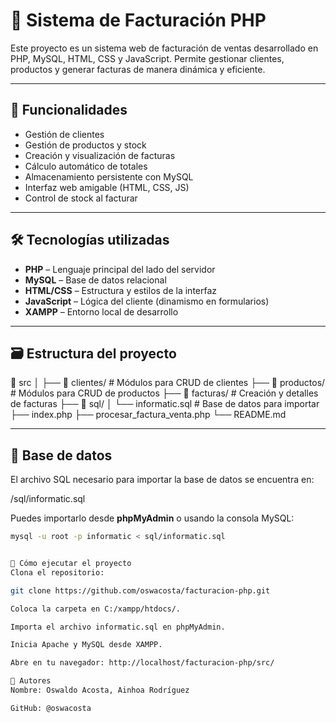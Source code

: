 # 🧾 Sistema de Facturación PHP

Este proyecto es un sistema web de facturación de ventas desarrollado en PHP, MySQL, HTML, CSS y JavaScript. Permite gestionar clientes, productos y generar facturas de manera dinámica y eficiente.

---

## 📌 Funcionalidades

- Gestión de clientes
- Gestión de productos y stock
- Creación y visualización de facturas
- Cálculo automático de totales
- Almacenamiento persistente con MySQL
- Interfaz web amigable (HTML, CSS, JS)
- Control de stock al facturar

---

## 🛠️ Tecnologías utilizadas

- **PHP** – Lenguaje principal del lado del servidor
- **MySQL** – Base de datos relacional
- **HTML/CSS** – Estructura y estilos de la interfaz
- **JavaScript** – Lógica del cliente (dinamismo en formularios)
- **XAMPP** – Entorno local de desarrollo

---

## 🗃️ Estructura del proyecto

📁 src
│
├── 📁 clientes/ # Módulos para CRUD de clientes
├── 📁 productos/ # Módulos para CRUD de productos
├── 📁 facturas/ # Creación y detalles de facturas
├── 📁 sql/
│ └── informatic.sql # Base de datos para importar
├── index.php
├── procesar_factura_venta.php
└── README.md


---

## 💾 Base de datos

El archivo SQL necesario para importar la base de datos se encuentra en:

/sql/informatic.sql


Puedes importarlo desde **phpMyAdmin** o usando la consola MySQL:

```bash
mysql -u root -p informatic < sql/informatic.sql


🚀 Cómo ejecutar el proyecto
Clona el repositorio:

git clone https://github.com/oswacosta/facturacion-php.git

Coloca la carpeta en C:/xampp/htdocs/.

Importa el archivo informatic.sql en phpMyAdmin.

Inicia Apache y MySQL desde XAMPP.

Abre en tu navegador: http://localhost/facturacion-php/src/

👤 Autores
Nombre: Oswaldo Acosta, Ainhoa Rodríguez

GitHub: @oswacosta
